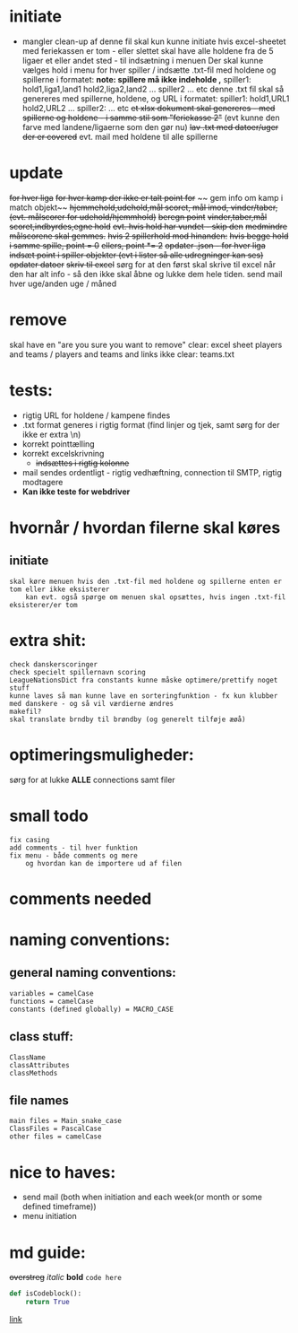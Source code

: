 # initiate
- mangler clean-up af denne fil
skal kun kunne initiate hvis excel-sheetet med feriekassen er tom - eller slettet
skal have alle holdene fra de 5 ligaer et eller andet sted - til indsætning i menuen
Der skal kunne vælges hold i menu for hver spiller / indsætte .txt-fil med holdene og spillerne i formatet:
**note: spillere må ikke indeholde ,** 
    spiller1:
    hold1,liga1,land1
    hold2,liga2,land2
    ...
    spiller2
    ... etc
denne .txt fil skal så genereres med spillerne, holdene, og URL i formatet:
    spiller1:
    hold1,URL1
    hold2,URL2
    ...
    spiller2:
    ... etc
~~et xlsx dokument skal genereres - med spillerne og holdene - i samme stil som "feriekasse 2"~~ (evt kunne den farve med landene/ligaerne som den gør nu)
~~lav .txt med datoer/uger der er covered~~
evt. mail med holdene til alle spillerne
# update
~~for hver liga~~
    ~~for hver kamp der ikke er talt point for~~
       ~~ gem info om kamp i match objekt~~
            ~~hjemmehold,udehold,mål scoret, mål imod, vinder/taber, (evt. målscorer for udehold/hjemmhold)~~
        ~~beregn point~~
            ~~vinder,taber,mål scoret,indbyrdes,egne hold~~
            ~~evt. hvis hold har vundet - skip den~~
                ~~medmindre målscorene skal gemmes.~~
            ~~hvis 2 spillerhold mod hinanden:~~
                ~~hvis begge hold i samme spille, point = 0~~
                ~~ellers, point *= 2~~
        ~~opdater .json - for hver liga~~
        ~~indsæt point i spiller objekter (evt i lister så alle udregninger kan ses)~~
~~opdater datoer~~
~~skriv til excel~~
    sørg for at den først skal skrive til excel når den har alt info - så den ikke skal åbne og lukke dem hele tiden.
send mail
    hver uge/anden uge / måned
# remove
skal have en "are you sure you want to remove"
clear:
    excel sheet
    players and teams / players and teams and links
ikke clear:
    teams.txt

# tests:
- rigtig URL for holdene / kampene findes
- .txt format generes i rigtig format (find linjer og tjek, samt sørg for der ikke er extra \n)
- korrekt pointtælling
- korrekt excelskrivning
    - ~~indsættes i rigtig kolonne~~
- mail sendes ordentligt - rigtig vedhæftning, connection til SMTP, rigtig modtagere
- **Kan ikke teste for webdriver**

# hvornår / hvordan filerne skal køres
## initiate
    skal køre menuen hvis den .txt-fil med holdene og spillerne enten er tom eller ikke eksisterer 
        kan evt. også spørge om menuen skal opsættes, hvis ingen .txt-fil eksisterer/er tom
# extra shit:
    check danskerscoringer
    check specielt spillernavn scoring
    LeagueNationsDict fra constants kunne måske optimere/prettify noget stuff
    kunne laves så man kunne lave en sorteringfunktion - fx kun klubber med danskere - og så vil værdierne ændres
    makefil?
    skal translate brndby til brøndby (og generelt tilføje æøå)
# optimeringsmuligheder:
sørg for at lukke **ALLE** connections samt filer

# small todo
    fix casing
    add comments - til hver funktion
    fix menu - både comments og mere 
        og hvordan kan de importere ud af filen

# comments needed

    


# naming conventions:
## general naming conventions:
    variables = camelCase
    functions = camelCase
    constants (defined globally) = MACRO_CASE
## class stuff:
    ClassName
    classAttributes
    classMethods

## file names
    main files = Main_snake_case
    ClassFiles = PascalCase
    other files = camelCase


# nice to haves:
- send mail (both when initiation and each week(or month or some defined timeframe))
- menu initiation



# md guide:
~~overstreg~~
*italic*
**bold**
`code here`
```python
def isCodeblock():
    return True
```
[link](www.thisisalink.com)